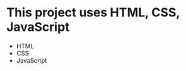 # This project uses HTML, CSS, JavaScript

<ul>
    <li>HTML</li>
    <li>CSS</li>
    <li>JavaScript</li>
</ul>
